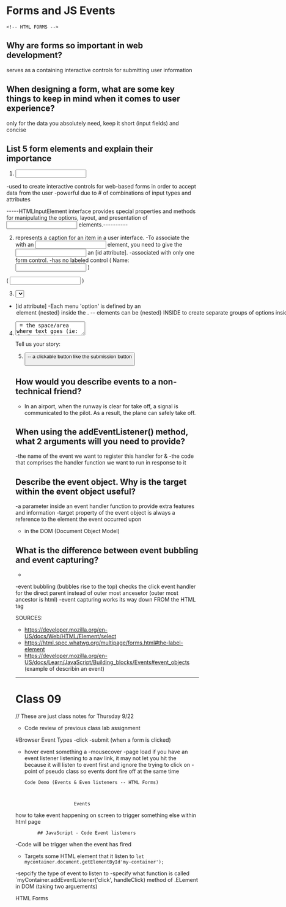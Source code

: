 # Forms and JS Events

    <!-- HTML FORMS -->

## Why are forms so important in web development?

serves as a containing interactive controls for submitting user information

## When designing a form, what are some key things to keep in mind when it comes to user experience?

   only for the data you absolutely need, keep it short (input fields) and concise

## List 5 form elements and explain their importance

1) <input> 
-used to create interactive controls for web-based forms in order to accept data from the user
-powerful due to # of combinations of input types and attributes 

-----HTMLInputElement interface provides special properties and methods for manipulating the options, layout, and presentation of <input> elements.----------

2) <label> represents a caption for an item in a user interface.
-To associate the <label> with an <input> element, you need to give the <input> an [id attribute].
-associated with only one form control.
-has no labeled control
 ( <label for="name">
  Name: <input type="text" id="name" name="user_name" />
  </label> )


<!-- if the attribute is specified and there is an element in the tree whose ID is equal to the value of the for attribute, and the first such element in tree order is a labelable element, then that element is the label element's LABELED CONTROL. -->

( <input type="text" id="fname" name="fname"> )

3) <select> represents a control that provides a menu of options (defines a dropdown list)
  - [id attribute]
  -Each menu 'option' is defined by an <option> element {nested} inside the <select>.
    -- <option> elements can be {nested} INSIDE <outgroup> to create separate groups of options inside the dropdown.

4) <textarea> = the space/area where text goes (ie: feedback box)
  -id attribute allows the <textarea> to be associated with a label for accessibility purposes

EXAMPLE: 
<label for="story">Tell us your story:</label>

<textarea id="story" name="story"
          rows="5" cols="33">
It was a dark and stormy night...
</textarea>
<label for="story">Tell us your story:</label>


5) <button> -- a clickable button like the submission button

      <!-- LEARN JS- INTRO TO EVENTS -->

## How would you describe events to a non-technical friend?
- In an airport, when the runway is clear for take off, a signal is communicated to the pilot. As a result, the plane can safely take off.

## When using the addEventListener() method, what 2 arguments will you need to provide?
-the name of the event we want to register this handler for &
-the code that comprises the handler function we want to run in response to it

## Describe the event object. Why is the target within the event object useful?
-a parameter inside an event handler function to provide extra features and information
-target property of the event object is always a reference to the element the event occurred upon

- in the DOM (Document Object Model)

<!-- The standard Event object has a function available on it called [stopPropagation()] which, when invoked on a handler's event object, makes it so that the first handler is run -->

## What is the difference between event bubbling and event capturing?
- 
-event bubbling (bubbles rise to the top) checks the click event handler for the direct parent instead of outer most ancesetor (outer most ancestor is html)
-event capturing works its way down FROM the HTML tag


<!-- The FOR for attribute of the <label> tag should be equal to the ID attribute of the <input> element to bind them together. -->

SOURCES:
- https://developer.mozilla.org/en-US/docs/Web/HTML/Element/select
- https://html.spec.whatwg.org/multipage/forms.html#the-label-element
- https://developer.mozilla.org/en-US/docs/Learn/JavaScript/Building_blocks/Events#event_objects (example of describin an event)

-------------------------------------------------------------------------------------

# Class 09 

// These are just class notes for Thursday 9/22

- Code review of previous class lab assignment

#Browser Event Types
-click
-submit (when a form is clicked)
- hover event something a
-mousecover
-page load
if you have an event listener listening to a nav link, it may not let you hit the <a> because it will listen to event first and ignore the trying to click on <a>
        -point of pseudo class so events dont fire off at the same time


      Code Demo (Events & Even listeners -- HTML Forms)



                        Events
    
how to take event happening on screen to trigger something else within html page

<section id="container">


            ## JavaScript - Code Event listeners
-Code will be trigger when the event has fired
- Targets some HTML element that it listen to 
`let mycontainer.document.getElementById'my-container');`

-sepcify the type of event to listen to
-specify what function is called
`myContainer.addEventListener('click', handleClick)
method of .ELement in DOM (taking two arguements)



HTML Forms
